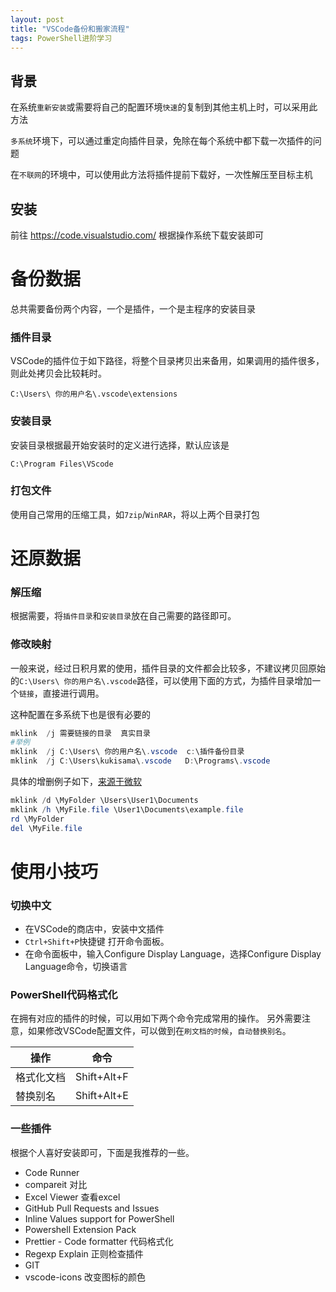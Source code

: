 ```yaml
---
layout: post
title: "VSCode备份和搬家流程"
tags: PowerShell进阶学习
---
```


## 背景
在系统`重新安装`或需要将自己的配置环境`快速`的复制到其他主机上时，可以采用此方法

`多系统`环境下，可以通过重定向插件目录，免除在每个系统中都下载一次插件的问题

在`不联网`的环境中，可以使用此方法将插件提前下载好，一次性解压至目标主机

## 安装

前往 https://code.visualstudio.com/  根据操作系统下载安装即可



# 备份数据

总共需要备份两个内容，一个是插件，一个是主程序的安装目录

### 插件目录

VSCode的插件位于如下路径，将整个目录拷贝出来备用，如果调用的插件很多，则此处拷贝会比较耗时。

`C:\Users\ 你的用户名\.vscode\extensions`

### 安装目录

安装目录根据最开始安装时的定义进行选择，默认应该是

`C:\Program Files\VScode`

### 打包文件

使用自己常用的压缩工具，如`7zip`/`WinRAR`，将以上两个目录打包



# 还原数据
### 解压缩

根据需要，将`插件目录`和`安装目录`放在自己需要的路径即可。

### 修改映射
一般来说，经过日积月累的使用，插件目录的文件都会比较多，不建议拷贝回原始的`C:\Users\ 你的用户名\.vscode`路径，可以使用下面的方式，为插件目录增加一个`链接`，直接进行调用。

这种配置在多系统下也是很有必要的

```powershell
mklink  /j 需要链接的目录  真实目录
#举例
mklink  /j C:\Users\ 你的用户名\.vscode  c:\插件备份目录
mklink  /j C:\Users\kukisama\.vscode   D:\Programs\.vscode
```
具体的增删例子如下，[来源于微软](https://docs.microsoft.com/en-us/windows-server/administration/windows-commands/mklink)
```powershell
mklink /d \MyFolder \Users\User1\Documents
mklink /h \MyFile.file \User1\Documents\example.file
rd \MyFolder
del \MyFile.file
```




# 使用小技巧
### 切换中文
- 在VSCode的商店中，安装中文插件
- `Ctrl+Shift+P`快捷键 打开命令面板。
-  在命令面板中，输入Configure Display Language，选择Configure Display Language命令，切换语言

### PowerShell代码格式化

在拥有对应的插件的时候，可以用如下两个命令完成常用的操作。
另外需要注意，如果修改VSCode配置文件，可以做到在`刷文档的时候`，`自动替换别名`。

操作| 命令
---|---
格式化文档|Shift+Alt+F
替换别名 | Shift+Alt+E

###  一些插件
根据个人喜好安装即可，下面是我推荐的一些。
- Code Runner
- compareit 对比
- Excel Viewer 查看excel
- GitHub Pull Requests and Issues
- Inline Values support for PowerShell
- Powershell Extension Pack
- Prettier - Code formatter 代码格式化
- Regexp Explain 正则检查插件
- GIT
- vscode-icons 改变图标的颜色



